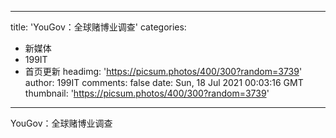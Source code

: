 
---
title: 'YouGov：全球赌博业调查'
categories: 
 - 新媒体
 - 199IT
 - 首页更新
headimg: 'https://picsum.photos/400/300?random=3739'
author: 199IT
comments: false
date: Sun, 18 Jul 2021 00:03:16 GMT
thumbnail: 'https://picsum.photos/400/300?random=3739'
---

<div>   
YouGov：全球赌博业调查  
</div>
            
